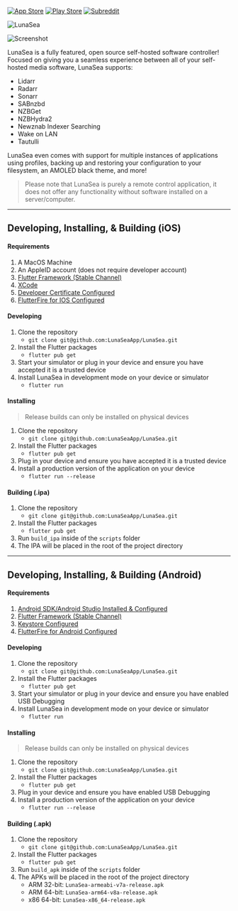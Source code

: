 [![App Store](https://img.shields.io/badge/App%20Store-v4.1.1-red?style=for-the-badge&logo=app-store&color=%232196F3&logoColor=white)](https://apps.apple.com/us/app/lunasea/id1496797802?ls=1)
[![Play Store](https://img.shields.io/badge/Play%20Store-v4.1.1-red?style=for-the-badge&logo=google-play&color=%234CAF50&logoColor=white)](https://play.google.com/store/apps/details?id=app.lunasea.lunasea)
[![Subreddit](https://img.shields.io/reddit/subreddit-subscribers/LunaSeaApp?label=reddit&logo=reddit&color=%23F44336&logoColor=white&style=for-the-badge)](https://www.reddit.com/r/LunaSeaApp)

![LunaSea](https://uploads-ssl.webflow.com/5fcfe91dceef944b8c203a63/5fd235627cda4b4967b528d8_banner.png)

![Screenshot](https://uploads-ssl.webflow.com/5fcfe91dceef944b8c203a63/5fd235d3153d39465529f5eb_hero.png)

LunaSea is a fully featured, open source self-hosted software controller! Focused on giving you a seamless experience between all of your self-hosted media software, LunaSea supports:

- Lidarr
- Radarr
- Sonarr
- SABnzbd
- NZBGet
- NZBHydra2
- Newznab Indexer Searching
- Wake on LAN
- Tautulli

LunaSea even comes with support for multiple instances of applications using profiles, backing up and restoring your configuration to your filesystem, an AMOLED black theme, and more!

> Please note that LunaSea is purely a remote control application, it does not offer any functionality without software installed on a server/computer.

---

## Developing, Installing, &amp; Building (iOS)

#### Requirements

1. A MacOS Machine
2. An AppleID account (does not require developer account)
3. [Flutter Framework (Stable Channel)](https://flutter.dev/)
4. [XCode](https://apps.apple.com/ca/app/xcode/id497799835?mt=12)
5. [Developer Certificate Configured](https://github.com/LunaSeaApp/LunaSea/wiki/Setup-of-Development-Certificate)
6. [FlutterFire for IOS Configured](https://firebase.flutter.dev/docs/installation/ios/)

#### Developing

1. Clone the repository
    - `git clone git@github.com:LunaSeaApp/LunaSea.git`
2. Install the Flutter packages
    - `flutter pub get`
3. Start your simulator or plug in your device and ensure you have accepted it is a trusted device
4. Install LunaSea in development mode on your device or simulator
    - `flutter run` 

#### Installing

> Release builds can only be installed on physical devices

1. Clone the repository
    - `git clone git@github.com:LunaSeaApp/LunaSea.git`
2. Install the Flutter packages
    - `flutter pub get`
3. Plug in your device and ensure you have accepted it is a trusted device
4. Install a production version of the application on your device
    - `flutter run --release`

#### Building (.ipa)

1. Clone the repository
    - `git clone git@github.com:LunaSeaApp/LunaSea.git`
2. Install the Flutter packages
    - `flutter pub get`
3. Run `build_ipa` inside of the `scripts` folder
4. The IPA will be placed in the root of the project directory

---

## Developing, Installing, &amp; Building (Android)

#### Requirements

1. [Android SDK/Android Studio Installed & Configured](https://developer.android.com/studio)
2. [Flutter Framework (Stable Channel)](https://flutter.dev/)
3. [Keystore Configured](https://github.com/LunaSeaApp/LunaSea/wiki/Configure-Keystore)
4. [FlutterFire for Android Configured](https://firebase.flutter.dev/docs/installation/android/)

#### Developing

1. Clone the repository
    - `git clone git@github.com:LunaSeaApp/LunaSea.git`
2. Install the Flutter packages
    - `flutter pub get`
3. Start your simulator or plug in your device and ensure you have enabled USB Debugging
4. Install LunaSea in development mode on your device or simulator
    - `flutter run` 

#### Installing

> Release builds can only be installed on physical devices

1. Clone the repository
    - `git clone git@github.com:LunaSeaApp/LunaSea.git`
2. Install the Flutter packages
    - `flutter pub get`
3. Plug in your device and ensure you have enabled USB Debugging
4. Install a production version of the application on your device
    - `flutter run --release`

#### Building (.apk)

1. Clone the repository
    - `git clone git@github.com:LunaSeaApp/LunaSea.git`
2. Install the Flutter packages
    - `flutter pub get`
3. Run `build_apk` inside of the `scripts` folder
4. The APKs will be placed in the root of the project directory
    - ARM 32-bit: `LunaSea-armeabi-v7a-release.apk`
    - ARM 64-bit: `LunaSea-arm64-v8a-release.apk`
    - x86 64-bit: `LunaSea-x86_64-release.apk`
